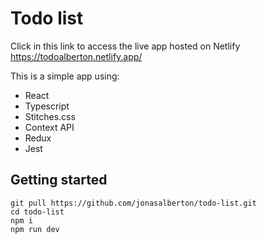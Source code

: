 # Todo list

Click in this link to access the live app hosted on Netlify https://todoalberton.netlify.app/

This is a simple app using:
- React
- Typescript
- Stitches.css
- Context API
- Redux
- Jest

## Getting started
```
git pull https://github.com/jonasalberton/todo-list.git
cd todo-list
npm i
npm run dev
```